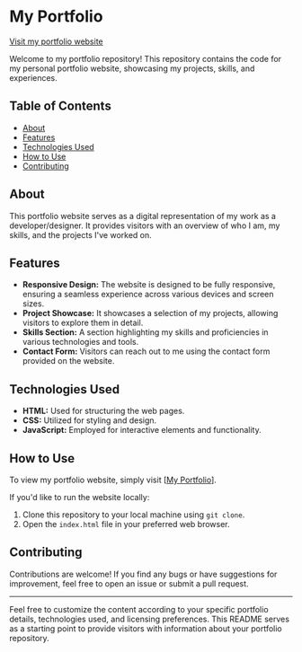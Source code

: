 # My Portfolio

[Visit my portfolio website](https://swayam02072001.github.io/port/)

Welcome to my portfolio repository! This repository contains the code for my personal portfolio website, showcasing my projects, skills, and experiences.

## Table of Contents

- [About](#about)
- [Features](#features)
- [Technologies Used](#technologies-used)
- [How to Use](#how-to-use)
- [Contributing](#contributing)

## About

This portfolio website serves as a digital representation of my work as a developer/designer. It provides visitors with an overview of who I am, my skills, and the projects I've worked on.

## Features

- **Responsive Design:** The website is designed to be fully responsive, ensuring a seamless experience across various devices and screen sizes.
- **Project Showcase:** It showcases a selection of my projects, allowing visitors to explore them in detail.
- **Skills Section:** A section highlighting my skills and proficiencies in various technologies and tools.
- **Contact Form:** Visitors can reach out to me using the contact form provided on the website.

## Technologies Used

- **HTML:** Used for structuring the web pages.
- **CSS:** Utilized for styling and design.
- **JavaScript:** Employed for interactive elements and functionality.

## How to Use

To view my portfolio website, simply visit [[My Portfolio](https://swayam02072001.github.io/port/)].

If you'd like to run the website locally:

1. Clone this repository to your local machine using `git clone`.
2. Open the `index.html` file in your preferred web browser.

## Contributing

Contributions are welcome! If you find any bugs or have suggestions for improvement, feel free to open an issue or submit a pull request.


---

Feel free to customize the content according to your specific portfolio details, technologies used, and licensing preferences. This README serves as a starting point to provide visitors with information about your portfolio repository.
